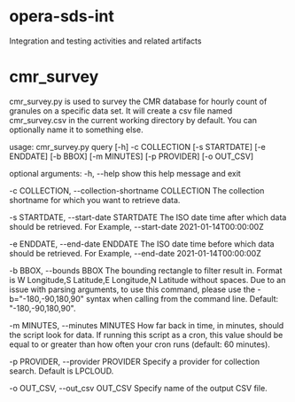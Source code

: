 # opera-sds-int

Integration and testing activities and related artifacts

# cmr_survey
cmr_survey.py is used to survey the CMR database for hourly count of granules on a specific data set. It will create a csv file named cmr_survey.csv in the current working directory by default. You can optionally name it to something else.

usage: cmr_survey.py query [-h] -c COLLECTION [-s STARTDATE] [-e ENDDATE] [-b BBOX] [-m MINUTES] [-p PROVIDER] [-o OUT_CSV]

optional arguments:
  -h, --help            show this help message and exit

  -c COLLECTION, --collection-shortname COLLECTION
                        The collection shortname for which you want to retrieve data.

  -s STARTDATE, --start-date STARTDATE
                        The ISO date time after which data should be retrieved. For Example, --start-date 2021-01-14T00:00:00Z

  -e ENDDATE, --end-date ENDDATE
                        The ISO date time before which data should be retrieved. For Example, --end-date 2021-01-14T00:00:00Z

  -b BBOX, --bounds BBOX
                        The bounding rectangle to filter result in. Format is W Longitude,S Latitude,E Longitude,N Latitude without spaces. Due to an issue with parsing arguments, to
                        use this command, please use the -b="-180,-90,180,90" syntax when calling from the command line. Default: "-180,-90,180,90".

  -m MINUTES, --minutes MINUTES
                        How far back in time, in minutes, should the script look for data. If running this script as a cron, this value should be equal to or greater than how often
                        your cron runs (default: 60 minutes).

  -p PROVIDER, --provider PROVIDER
                        Specify a provider for collection search. Default is LPCLOUD.

  -o OUT_CSV, --out_csv OUT_CSV
                        Specify name of the output CSV file.

